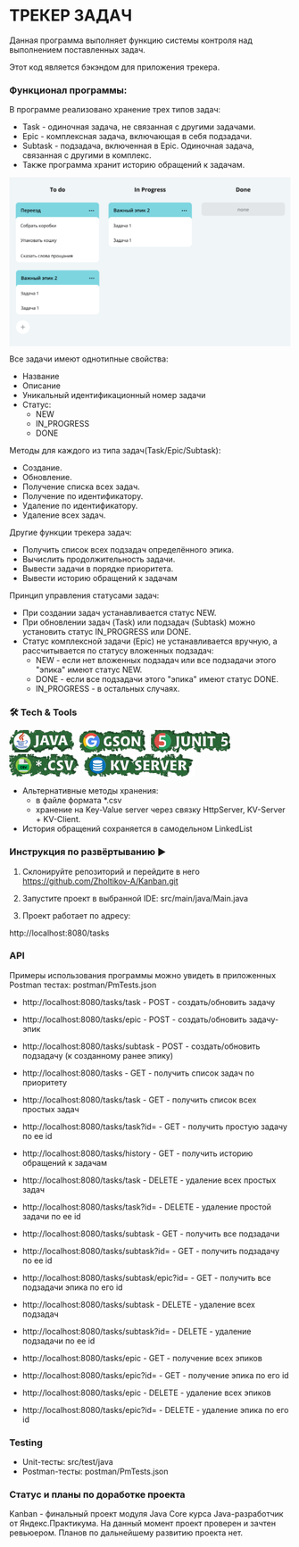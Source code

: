 # ТРЕКЕР ЗАДАЧ

Данная программа выполняет функцию системы контроля над выполнением поставленных задач.

Этот код является бэкэндом для приложения трекера.

### Функционал программы:

В программе реализовано хранение трех типов задач:

* Task - одиночная задача, не связанная с другими задачами.
* Epic - комплексная задача, включающая в себя подзадачи.
* Subtask - подзадача, включенная в Epic. Одиночная задача, связанная с другими в комплекс.
* Также программа хранит историю обращений к задачам.

<img src="assets/Kanban.png" align="center"></img>

Все задачи имеют однотипные свойства:

* Название
* Описание
* Уникальный идентификационный номер задачи
* Статус:
    * NEW
    * IN_PROGRESS
    * DONE

Методы для каждого из типа задач(Task/Epic/Subtask):

* Создание.
* Обновление.
* Получение списка всех задач.
* Получение по идентификатору.
* Удаление по идентификатору.
* Удаление всех задач.

Другие функции трекера задач:

* Получить список всех подзадач определённого эпика.
* Вычислить продолжительность задачи.
* Вывести задачи в порядке приоритета.
* Вывести историю обращений к задачам

Принцип управления статусами задач:

* При создании задач устанавливается статус NEW.
* При обновлении задач (Task) или подзадач (Subtask) можно установить статус IN_PROGRESS или DONE.
* Статус комплексной задачи (Epic) не устанавливается вручную, а рассчитывается по статусу вложенных подзадач:
    * NEW - если нет вложенных подзадач или все подзадачи этого "эпика" имеют статус NEW.
    * DONE - если все подзадачи этого "эпика" имеют статус DONE.
    * IN_PROGRESS - в остальных случаях.

### 🛠 Tech & Tools

<div>
      <img src="https://github.com/Salaia/icons/blob/main/green/Java.png?raw=true" title="Java" alt="Java" height="40"/>
      <img src="https://github.com/Salaia/icons/blob/main/green/Gson.png?raw=true" title="Gson" alt="Gson" height="40"/>
      <img src="https://github.com/Salaia/icons/blob/main/green/JUnit%205.png?raw=true" title="JUnit 5" alt="JUnit 5" height="40"/>
      <img src="https://github.com/Salaia/icons/blob/main/green/CSV.png?raw=true" title="*.csv" alt="csv" height="40"/>
      <img src="https://github.com/Salaia/icons/blob/main/green/KVServer.png?raw=true" title="Key-Value server" alt="key value server" height="40"/>
</div>

* Альтернативные методы хранения:
    * в файле формата *.csv
    * хранение на Key-Value server через связку HttpServer, KV-Server + KV-Client.
* История обращений сохраняется в самодельном LinkedList

### Инструкция по развёртыванию ▶️

1) Склонируйте репозиторий и перейдите в него
   https://github.com/Zholtikov-A/Kanban.git

2) Запустите проект в выбранной IDE: src/main/java/Main.java

3) Проект работает по адресу:

http://localhost:8080/tasks

### API

Примеры использования программы можно увидеть в приложенных Postman тестах: postman/PmTests.json

* http://localhost:8080/tasks/task - POST - создать/обновить задачу
* http://localhost:8080/tasks/epic - POST - создать/обновить задачу-эпик
* http://localhost:8080/tasks/subtask - POST - создать/обновить подзадачу (к созданному ранее эпику)

* http://localhost:8080/tasks - GET - получить список задач по приоритету
* http://localhost:8080/tasks/task - GET - получить список всех простых задач
* http://localhost:8080/tasks/task?id= - GET - получить простую задачу по ее id
* http://localhost:8080/tasks/history - GET - получить историю обращений к задачам
* http://localhost:8080/tasks/task - DELETE - удаление всех простых задач
* http://localhost:8080/tasks/task?id= - DELETE - удаление простой задачи по ее id

* http://localhost:8080/tasks/subtask - GET - получить все подзадачи
* http://localhost:8080/tasks/subtask?id= - GET - получить подзадачу по ее id
* http://localhost:8080/tasks/subtask/epic?id= - GET - получить все подзадачи эпика по его id
* http://localhost:8080/tasks/subtask - DELETE - удаление всех подзадач
* http://localhost:8080/tasks/subtask?id= - DELETE - удаление подзадачи по ее id

* http://localhost:8080/tasks/epic - GET - получение всех эпиков
* http://localhost:8080/tasks/epic?id= - GET - получение эпика по его id
* http://localhost:8080/tasks/epic - DELETE - удаление всех эпиков
* http://localhost:8080/tasks/epic?id= - DELETE - удаление эпика по его id

### Testing

* Unit-тесты: src/test/java
* Postman-тесты: postman/PmTests.json

### Статус и планы по доработке проекта

Kanban - финальный проект модуля Java Core курса Java-разработчик от Яндекс.Практикума. На данный момент проект проверен и зачтен ревьюером. Планов по дальнейшему развитию проекта нет.

